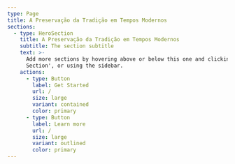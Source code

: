 ```yaml
---
type: Page
title: A Preservação da Tradição em Tempos Modernos
sections:
  - type: HeroSection
    title: A Preservação da Tradição em Tempos Modernos
    subtitle: The section subtitle
    text: >-
      Add more sections by hovering above or below this one and clicking '+ Add
      Section', or using the sidebar.
    actions:
      - type: Button
        label: Get Started
        url: /
        size: large
        variant: contained
        color: primary
      - type: Button
        label: Learn more
        url: /
        size: large
        variant: outlined
        color: primary
---
```

